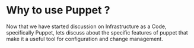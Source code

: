 # Why to use Puppet ?

Now that we have started discussion on   Infrastructure as a Code, specifically Puppet, lets discuss about the specific features of puppet that make it a useful tool for configuration and change management.  

